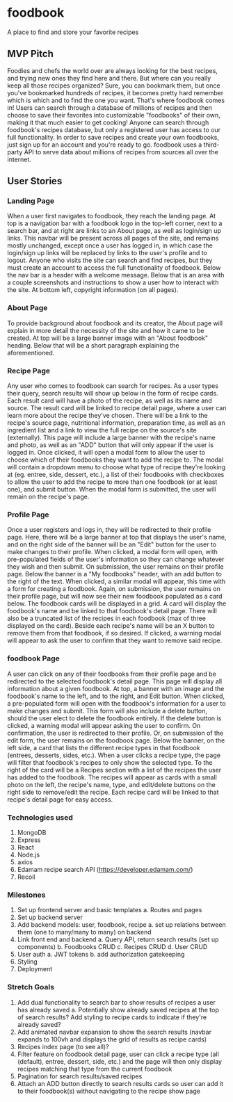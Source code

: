# foodbook
A place to find and store your favorite recipes

## MVP Pitch
Foodies and chefs the world over are always looking for the best recipes, and trying new ones they find here and there. But where can you really keep all those recipes organized? Sure, you can bookmark them, but once you've bookmarked hundreds of recipes, it becomes pretty hard remember which is which and to find the one you want. That's where foodbook comes in! Users can search through a database of millions of recipes and then choose to save their favorites into customizable "foodbooks" of their own, making it that much easier to get cooking! Anyone can search through foodbook's recipes database, but only a registered user has access to our full functionality. In order to save recipes and create your own foodbooks, just sign up for an account and you're ready to go. foodbook uses a third-party API to serve data about millions of recipes from sources all over the internet.

## User Stories

### Landing Page
When a user first navigates to foodbook, they reach the landing page. At top is a navigation bar with a foodbook logo in the top-left corner, next to a search bar, and at right are links to an About page, as well as login/sign up links. This navbar will be present across all pages of the site, and remains mostly unchanged, except once a user has logged in, in which case the login/sign up links will be replaced by links to the user's profile and to logout. Anyone who visits the site can search and find recipes, but they must create an account to access the full functionality of foodbook. Below the nav bar is a header with a welcome message. Below that is an area with a couple screenshots and instructions to show a user how to interact with the site. At bottom left, copyright information (on all pages).

### About Page
To provide background about foodbook and its creator, the About page will explain in more detail the necessity of the site and how it came to be created. At top will be a large banner image with an "About foodbook" heading. Below that will be a short paragraph explaining the aforementioned.

### Recipe Page
Any user who comes to foodbook can search for recipes. As a user types their query, search results will show up below in the form of recipe cards. Each result card will have a photo of the recipe, as well as its name and source. The result card will be linked to recipe detail page, where a user can learn more about the recipe they've chosen. There will be a link to the recipe's source page, nutritional information, preparation time, as well as an ingredient list and a link to view the full recipe on the source's site (externally). This page will include a large banner with the recipe's name and photo, as well as an "ADD" button that will only appear if the user is logged in. Once clicked, it will open a modal form to allow the user to choose which of their foodbooks they want to add the recipe to. The modal will contain a dropdown menu to choose what type of recipe they're looking at (eg. entree, side, dessert, etc.), a list of their foodbooks with checkboxes to allow the user to add the recipe to more than one foodbook (or at least one), and submit button. When the modal form is submitted, the user will remain on the recipe's page.

### Profile Page
Once a user registers and logs in, they will be redirected to their profile page. Here, there will be a large banner at top that displays the user's name, and on the right side of the banner will be an "Edit" button for the user to make changes to their profile. When clicked, a modal form will open, with pre-populated fields of the user's information so they can change whatever they wish and then submit. On submission, the user remains on their profile page. Below the banner is a "My foodbooks" header, with an add button to the right of the text. When clicked, a similar modal will appear, this time with a form for creating a foodbook. Again, on submission, the user remains on their profile page, but will now see their new foodbook populated as a card below. The foodbook cards will be displayed in a grid. A card will display the foodbook's name and be linked to that foodbook's detail page. There will also be a truncated list of the recipes in each foodbook (max of three displayed on the card). Beside each recipe's name will be an X button to remove them from that foodbook, if so desired. If clicked, a warning modal will appear to ask the user to confirm that they want to remove said recipe.

### foodbook Page
A user can click on any of their foodbooks from their profile page and be redirected to the selected foodbook's detail page. This page will display all information about a given foodbook. At top, a banner with an image and the foodbook's name to the left, and to the right, and Edit button. When clicked, a pre-populated form will open with the foodbook's information for a user to make changes and submit. This form will also include a delete button, should the user elect to delete the foodbook entirely. If the delete button is clicked, a warning modal will appear asking the user to confirm. On confirmation, the user is redirected to their profile. Or, on submission of the edit form, the user remains on the foodbook page. Below the banner, on the left side, a card that lists the different recipe types in that foodbook (entrees, desserts, sides, etc.). When a user clicks a recipe type, the page will filter that foodbook's recipes to only show the selected type. To the right of the card will be a Recipes section with a list of the recipes the user has added to the foodbook. The recipes will appear as cards with a small photo on the left, the recipe's name, type, and edit/delete buttons on the right side to remove/edit the recipe. Each recipe card will be linked to that recipe's detail page for easy access.


### Technologies used
1. MongoDB
2. Express
3. React
4. Node.js
5. axios
6. Edamam recipe search API (https://developer.edamam.com/)
7. Recoil

### Milestones
1. Set up frontend server and basic templates
    a. Routes and pages
2. Set up backend server
3. Add backend models: user, foodbook, recipe
    a. set up relations between them (one to many/many to many) on backend
4. Link front end and backend
    a. Query API, return search results (set up components)
    b. Foodbooks CRUD
    c. Recipes CRUD
    d. User CRUD
5. User auth
    a. JWT tokens
    b. add authorization gatekeeping
6. Styling
7. Deployment


### Stretch Goals
1. Add dual functionality to search bar to show results of recipes a user has already saved
    a. Potentially show already saved recipes at the top of search results? Add styling to recipe cards to indicate if they're already saved?
2. Add animated navbar expansion to show the search results (navbar expands to 100vh and displays the grid of results as recipe cards)
3. Recipes index page (to see all)?
4. Filter feature on foodbook detail page, user can click a recipe type (all (default), entree, dessert, side, etc.) and the page will then only display recipes matching that type from the current foodbook
5. Pagination for search results/saved recipes
6. Attach an ADD button directly to search results cards so user can add it to their foodbook(s) without navigating to the recipe show page